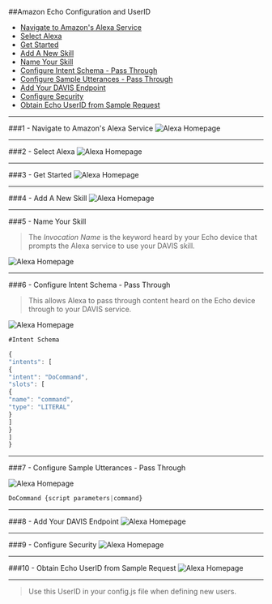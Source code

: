 ##Amazon Echo Configuration and UserID


- [Navigate to Amazon's Alexa Service](https://github.com/ruxit/davis-server/blob/master/setup/echo.md#1---navigate-to-amazons-alexa-service)
- [Select Alexa](https://github.com/ruxit/davis-server/blob/master/setup/echo.md#2---select-alexa)
- [Get Started](https://github.com/ruxit/davis-server/blob/master/setup/echo.md#3---get-started)
- [Add A New Skill](https://github.com/ruxit/davis-server/blob/master/setup/echo.md#4---add-a-new-skill)
- [Name Your Skill](https://github.com/ruxit/davis-server/blob/master/setup/echo.md#5---name-your-skill)
- [Configure Intent Schema - Pass Through](https://github.com/ruxit/davis-server/blob/master/setup/echo.md#6---configure-intent-schema---pass-through)
- [Configure Sample Utterances - Pass Through](https://github.com/ruxit/davis-server/blob/master/setup/echo.md#7---configure-sample-utterances---pass-through)
- [Add Your DAVIS Endpoint](https://github.com/ruxit/davis-server/blob/master/setup/echo.md#8---add-your-davis-endpoint)
- [Configure Security](https://github.com/ruxit/davis-server/blob/master/setup/echo.md#9---configure-security)
- [Obtain Echo UserID from Sample Request](https://github.com/ruxit/davis-server/blob/master/setup/echo.md#10---obtain-echo-userid-from-sample-request)

***
###1 - Navigate to Amazon's Alexa Service
![Alexa Homepage](https://s3.amazonaws.com/davis-project/docs/alex-token-1.png)
***
###2 - Select Alexa
![Alexa Homepage](https://s3.amazonaws.com/davis-project/docs/alex-token-2.png)
***
###3 - Get Started
![Alexa Homepage](https://s3.amazonaws.com/davis-project/docs/alex-token-3.png)
***
###4 - Add A New Skill
![Alexa Homepage](https://s3.amazonaws.com/davis-project/docs/alex-token-4.png)
***
###5 - Name Your Skill

> The *Invocation Name* is the keyword heard by your Echo device that prompts the Alexa service to use your DAVIS skill.

![Alexa Homepage](https://s3.amazonaws.com/davis-project/docs/alex-token-5.png)
***
###6 - Configure Intent Schema - Pass Through

> This allows Alexa to pass through content heard on the Echo device through to your DAVIS service.

![Alexa Homepage](https://s3.amazonaws.com/davis-project/docs/alex-token-6-2.png)

````javascript
#Intent Schema

{
"intents": [
{
"intent": "DoCommand",
"slots": [
{
"name": "command",
"type": "LITERAL"
}
]
}
]
}
````
***
###7 - Configure Sample Utterances - Pass Through

![Alexa Homepage](https://s3.amazonaws.com/davis-project/docs/alex-token-7.png)

````javascript
DoCommand {script parameters|command}
````
***
###8 - Add Your DAVIS Endpoint 
![Alexa Homepage](https://s3.amazonaws.com/davis-project/docs/alex-token-8.png)
***
###9 - Configure Security
![Alexa Homepage](https://s3.amazonaws.com/davis-project/docs/alex-token-9.png)

***
###10 - Obtain Echo UserID from Sample Request
![Alexa Homepage](https://s3.amazonaws.com/davis-project/docs/alex-token-10.png)

***

> Use this UserID in your config.js file when defining new users.
